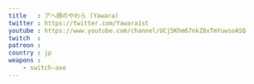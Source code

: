 ```yaml
---
title   : アヘ顔のやわら (Yawara)
twitter : https://twitter.com/Yawara1st
youtube : https://www.youtube.com/channel/UCj5Khm67nkZ8xTmYuwsoASQ
twitch  :
patreon :
country : jp
weapons :
    - switch-axe
---
```

